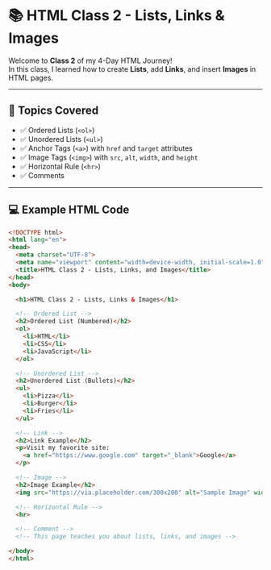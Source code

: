 # 📚 HTML Class 2 - Lists, Links & Images

Welcome to **Class 2** of my 4-Day HTML Journey!  
In this class, I learned how to create **Lists**, add **Links**, and insert **Images** in HTML pages.

---

## 🔗 Topics Covered

- ✅ Ordered Lists (`<ol>`)
- ✅ Unordered Lists (`<ul>`)
- ✅ Anchor Tags (`<a>`) with `href` and `target` attributes
- ✅ Image Tags (`<img>`) with `src`, `alt`, `width`, and `height`
- ✅ Horizontal Rule (`<hr>`)
- ✅ Comments

---

## 💻 Example HTML Code

```html
<!DOCTYPE html>
<html lang="en">
<head>
  <meta charset="UTF-8">
  <meta name="viewport" content="width=device-width, initial-scale=1.0">
  <title>HTML Class 2 - Lists, Links, and Images</title>
</head>
<body>

  <h1>HTML Class 2 - Lists, Links & Images</h1>

  <!-- Ordered List -->
  <h2>Ordered List (Numbered)</h2>
  <ol>
    <li>HTML</li>
    <li>CSS</li>
    <li>JavaScript</li>
  </ol>

  <!-- Unordered List -->
  <h2>Unordered List (Bullets)</h2>
  <ul>
    <li>Pizza</li>
    <li>Burger</li>
    <li>Fries</li>
  </ul>

  <!-- Link -->
  <h2>Link Example</h2>
  <p>Visit my favorite site: 
    <a href="https://www.google.com" target="_blank">Google</a>
  </p>

  <!-- Image -->
  <h2>Image Example</h2>
  <img src="https://via.placeholder.com/300x200" alt="Sample Image" width="300" height="200">

  <!-- Horizontal Rule -->
  <hr>

  <!-- Comment -->
  <!-- This page teaches you about lists, links, and images -->

</body>
</html>
